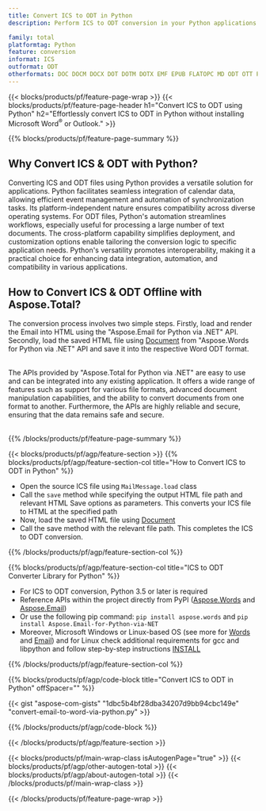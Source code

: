 ```yaml
---
title: Convert ICS to ODT in Python
description: Perform ICS to ODT conversion in your Python applications without relying on Microsoft Outlook or Word.

family: total
platformtag: Python
feature: conversion
informat: ICS
outformat: ODT
otherformats: DOC DOCM DOCX DOT DOTM DOTX EMF EPUB FLATOPC MD ODT OTT PCL PDF PS RTF TEXT WORD WORDML BMP GIF IMAGE JPEG TIFF PNG SVG XPS
---
```


{{< blocks/products/pf/feature-page-wrap >}}
{{< blocks/products/pf/feature-page-header h1="Convert ICS to ODT using Python" h2="Effortlessly convert ICS to ODT in Python without installing Microsoft Word<sup>&reg;</sup> or Outlook." >}}

{{% blocks/products/pf/feature-page-summary %}}
<h2 class="heading-border">Why Convert ICS & ODT with Python?</h2>

Converting ICS and ODT files using Python provides a versatile solution for applications. Python facilitates seamless integration of calendar data, allowing efficient event management and automation of synchronization tasks. Its platform-independent nature ensures compatibility across diverse operating systems. For ODT files, Python's automation streamlines workflows, especially useful for processing a large number of text documents. The cross-platform capability simplifies deployment, and customization options enable tailoring the conversion logic to specific application needs. Python's versatility promotes interoperability, making it a practical choice for enhancing data integration, automation, and compatibility in various applications.

<h2 class="heading-border">How to Convert ICS & ODT Offline with Aspose.Total?</h2>

The conversion process involves two simple steps. Firstly, load and render the Email into HTML using the "Aspose.Email for Python via .NET" API. Secondly, load the saved HTML file using [Document](https://reference.aspose.com/words/python-net/aspose.words/document/) from "Aspose.Words for Python via .NET" API and save it into the respective Word ODT format. <br/><br/>

The APIs provided by "Aspose.Total for Python via .NET" are easy to use and can be integrated into any existing application. It offers a wide range of features such as support for various file formats, advanced document manipulation capabilities, and the ability to convert documents from one format to another. Furthermore, the APIs are highly reliable and secure, ensuring that the data remains safe and secure. <br/><br/>

{{% /blocks/products/pf/feature-page-summary %}}

{{< blocks/products/pf/agp/feature-section >}}
{{% blocks/products/pf/agp/feature-section-col title="How to Convert ICS to ODT in Python" %}}

- Open the source ICS file using `MailMessage.load` class
- Call the `save` method while specifying the output HTML file path and relevant HTML Save options as parameters. This converts your ICS file to HTML at the specified path
- Now, load the saved HTML file using [Document](https://reference.aspose.com/words/python-net/aspose.words/document/)
- Call the save method with the relevant file path. This completes the ICS to ODT conversion.

{{% /blocks/products/pf/agp/feature-section-col %}}

{{% blocks/products/pf/agp/feature-section-col title="ICS to ODT Converter Library for Python" %}}

- For ICS to ODT conversion, Python 3.5 or later is required
- Reference APIs within the project directly from PyPI ([Aspose.Words](https://pypi.org/project/aspose-words/) and [Aspose.Email](https://pypi.org/project/Aspose.Email-for-Python-via-NET/))
- Or use the following pip command: `pip install aspose.words` and `pip install Aspose.Email-for-Python-via-NET`
- Moreover, Microsoft Windows or Linux-based OS (see more for [Words](https://docs.aspose.com/words/python-net/system-requirements/) and [Email](https://docs.aspose.com/email/python-net/system-requirements/)) and for Linux check additional requirements for gcc and libpython and follow step-by-step instructions [INSTALL](https://docs.aspose.com/words/python-net/installation/)

{{% /blocks/products/pf/agp/feature-section-col %}}

{{% blocks/products/pf/agp/code-block title="Convert ICS to ODT in Python" offSpacer="" %}}

{{< gist "aspose-com-gists" "1dbc5b4bf28dba34207d9bb94cbc149e" "convert-email-to-word-via-python.py" >}}

{{% /blocks/products/pf/agp/code-block %}}

{{< /blocks/products/pf/agp/feature-section >}}

{{< blocks/products/pf/main-wrap-class isAutogenPage="true" >}}
{{< blocks/products/pf/agp/other-autogen-total >}}
{{< blocks/products/pf/agp/about-autogen-total >}}
{{< /blocks/products/pf/main-wrap-class >}}

{{< /blocks/products/pf/feature-page-wrap >}}
